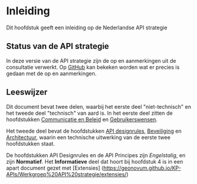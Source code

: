 # Inleiding

Dit hoofdstuk geeft een inleiding op de Nederlandse API strategie

## Status van de API strategie

In deze versie van de API strategie zijn de op en aanmerkingen uit de consultatie verwerkt. 
Op [GitHub](https://github.com/geonovum/KP-APIs/issues) kan bekeken worden wat er precies is 
gedaan met de op en aanmerkingen. 

## Leeswijzer

Dit document bevat twee delen, waarbij het eerste deel "niet-technisch" en het tweede deel "technisch" van aard is.
In het eerste deel zitten de hoofdstukken [Communicatie en Beleid](#communicatie-en-beleid) 
en [Gebruikerswensen](#gebruikerswensen).

Het tweede deel bevat de hoofdstukken [API designrules](#api-designrules-ontwerpregels), 
[Beveiliging](#beveiliging) en [Architectuur](#architectuur), waarin een technische uitwerking 
van de eerste twee hoofdstukken staat.  

De hoofdstukken API Designrules en de API Principes zijn *Engelstalig*, en zijn **Normatief**. 
Het **Informatieve** deel dat hoort bij hoofdstuk 4 is in een apart document gezet met
[Extensies] (https://geonovum.github.io/KP-APIs/Werkgroep%20API%20strategie/extensies/)

